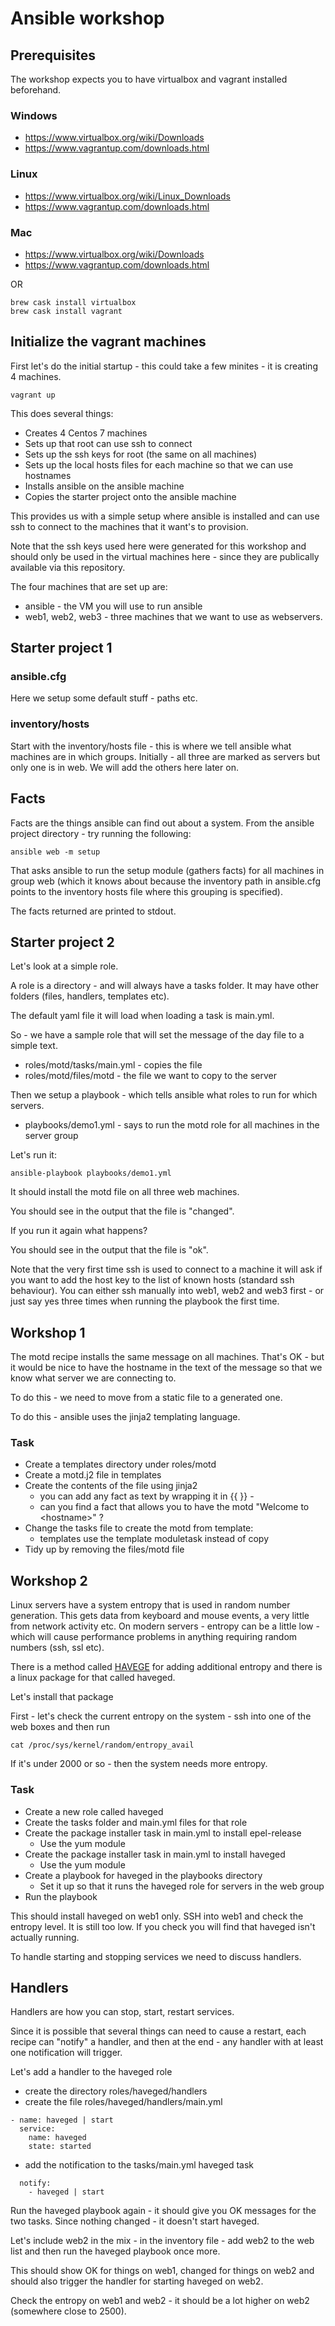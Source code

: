 # Ansible workshop

## Prerequisites

The workshop expects you to have virtualbox and vagrant installed beforehand.

### Windows

* https://www.virtualbox.org/wiki/Downloads
* https://www.vagrantup.com/downloads.html

### Linux

* https://www.virtualbox.org/wiki/Linux_Downloads
* https://www.vagrantup.com/downloads.html

### Mac

* https://www.virtualbox.org/wiki/Downloads
* https://www.vagrantup.com/downloads.html

OR

```
brew cask install virtualbox
brew cask install vagrant
```

## Initialize the vagrant machines

First let's do the initial startup - this could take a few minites - it is creating 4 machines.

```
vagrant up
```

This does several things:

* Creates 4 Centos 7 machines
* Sets up that root can use ssh to connect
* Sets up the ssh keys for root (the same on all machines)
* Sets up the local hosts files for each machine so that we can use hostnames
* Installs ansible on the ansible machine
* Copies the starter project onto the ansible machine

This provides us with a simple setup where ansible is installed and can use ssh to connect to the machines that it want's to provision.

Note that the ssh keys used here were generated for this workshop and should only be used in the virtual machines here - since they are publically available via this repository.

The four machines that are set up are:

* ansible - the VM you will use to run ansible
* web1, web2, web3 - three machines that we want to use as webservers.

## Starter project 1

### ansible.cfg

Here we setup some default stuff - paths etc.

### inventory/hosts

Start with the inventory/hosts file - this is where we tell ansible what machines are in which groups. Initially - all three are marked as servers but only one is in web. We will add the others here later on.

## Facts

Facts are the things ansible can find out about a system. From the ansible project directory - try running the following:

```
ansible web -m setup
```

That asks ansible to run the setup module (gathers facts) for all machines in group web (which it knows about because the inventory path in ansible.cfg points to the inventory hosts file where this grouping is specified).

The facts returned are printed to stdout.

## Starter project 2

Let's look at a simple role.

A role is a directory - and will always have a tasks folder. It may have other folders (files, handlers, templates etc).

The default yaml file it will load when loading a task is main.yml.

So - we have a sample role that will set the message of the day file to a simple text.

* roles/motd/tasks/main.yml - copies the file
* roles/motd/files/motd - the file we want to copy to the server

Then we setup a playbook - which tells ansible what roles to run for which servers.

* playbooks/demo1.yml - says to run the motd role for all machines in the server group

Let's run it:

```
ansible-playbook playbooks/demo1.yml
```

It should install the motd file on all three web machines.

You should see in the output that the file is "changed".

If you run it again what happens?

You should see in the output that the file is "ok".

Note that the very first time ssh is used to connect to a machine it will ask if you want to add the host key to the list of known hosts (standard ssh behaviour). You can either ssh manually into web1, web2 and web3 first - or just say yes three times when running the playbook the first time.

## Workshop 1

The motd recipe installs the same message on all machines. That's OK - but it would be nice to have the hostname in the text of the message so that we know what server we are connecting to.

To do this - we need to move from a static file to a generated one.

To do this - ansible uses the jinja2 templating language.

### Task

* Create a templates directory under roles/motd
* Create a motd.j2 file in templates
* Create the contents of the file using jinja2
    *  you can add any fact as text by wrapping it in {{ }} - 
    *  can you find a fact that allows you to have the motd "Welcome to &lt;hostname&gt;" ?
* Change the tasks file to create the motd from template:
    * templates use the template moduletask instead of copy
* Tidy up by removing the files/motd file

## Workshop 2

Linux servers have a system entropy that is used in random number generation. This gets data from keyboard and mouse events, a very little from network activity etc. On modern servers - entropy can be a little low - which will cause performance problems in anything requiring random numbers (ssh, ssl etc).

There is a method called [HAVEGE](http://www.irisa.fr/caps/projects/hipsor/) for adding additional entropy and there is a linux package for that called haveged.

Let's install that package

First - let's check the current entropy on the system - ssh into one of the web boxes and then run

    cat /proc/sys/kernel/random/entropy_avail

If it's under 2000 or so - then the system needs more entropy.

### Task

* Create a new role called haveged
* Create the tasks folder and main.yml files for that role
* Create the package installer task in main.yml to install epel-release
    * Use the yum module
* Create the package installer task in main.yml to install haveged
    * Use the yum module
* Create a playbook for haveged in the playbooks directory
    * Set it up so that it runs the haveged role for servers in the web group
* Run the playbook

This should install haveged on web1 only. SSH into web1 and check the entropy level. It is still too low. If you check you will find that haveged isn't actually running.

To handle starting and stopping services we need to discuss handlers.

## Handlers

Handlers are how you can stop, start, restart services.

Since it is possible that several things can need to cause a restart, each recipe can "notify" a handler, and then at the end - any handler with at least one notification will trigger.

Let's add a handler to the haveged role

* create the directory roles/haveged/handlers
* create the file roles/haveged/handlers/main.yml

```
- name: haveged | start
  service:
    name: haveged
    state: started
```

* add the notification to the tasks/main.yml haveged task

```
  notify:
    - haveged | start
```

Run the haveged playbook again - it should give you OK messages for the two tasks. Since nothing changed - it doesn't start haveged.

Let's include web2 in the mix - in the inventory file - add web2 to the web list and then run the haveged playbook once more.

This should show OK for things on web1, changed for things on web2 and should also trigger the handler for starting haveged on web2.

Check the entropy on web1 and web2 - it should be a lot higher on web2 (somewhere close to 2500).


